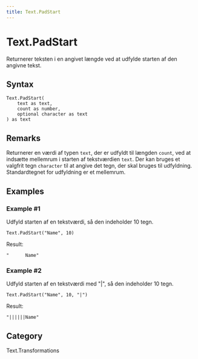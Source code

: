 ```yaml
---
title: Text.PadStart
---
```


# Text.PadStart


Returnerer teksten i en angivet længde ved at udfylde starten af den angivne tekst.


## Syntax

```powerquery
Text.PadStart(
    text as text,
    count as number,
    optional character as text
) as text
```


## Remarks

Returnerer en værdi af typen <code>text</code>, der er udfyldt til længden <code>count</code>, ved at indsætte mellemrum i starten af tekstværdien <code>text</code>.    Der kan bruges et valgfrit tegn <code>character</code> til at angive det tegn, der skal bruges til udfyldning. Standardtegnet for udfyldning er et mellemrum.


## Examples

### Example #1 
Udfyld starten af en tekstværdi, så den indeholder 10 tegn.
```powerquery
Text.PadStart("Name", 10)
```

Result: 
```powerquery
"      Name"
```


### Example #2 
Udfyld starten af en tekstværdi med &#34;|&#34;, så den indeholder 10 tegn.
```powerquery
Text.PadStart("Name", 10, "|")
```

Result: 
```powerquery
"||||||Name"
```




## Category
Text.Transformations
